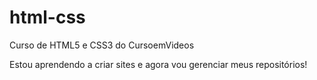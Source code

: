 # html-css
 Curso de HTML5 e CSS3 do CursoemVideos

Estou aprendendo a criar sites e agora vou gerenciar meus repositórios!
